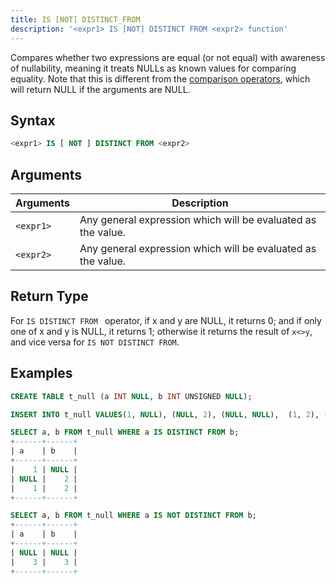 ```yaml
---
title: IS [NOT] DISTINCT_FROM
description: '<expr1> IS [NOT] DISTINCT FROM <expr2> function'
---
```


Compares whether two expressions are equal (or not equal) with awareness of nullability, meaning it treats NULLs as known values for comparing equality. Note that this is different from the [comparison operators](../comparisons-operators/), which will return NULL if the arguments are NULL.

## Syntax

```sql
<expr1> IS [ NOT ] DISTINCT FROM <expr2>
```

## Arguments

| Arguments   | Description |
| ----------- | ----------- |
| `<expr1>` | Any general expression which will be evaluated as the value.
| `<expr2>` | Any general expression which will be evaluated as the value.

## Return Type

For `IS DISTINCT FROM ` operator, if x and y are NULL, it returns 0; and if only one of x and y is NULL, it returns 1; otherwise it returns the result of `x<>y`, and vice versa for `IS NOT DISTINCT FROM`.

## Examples

```sql
CREATE TABLE t_null (a INT NULL, b INT UNSIGNED NULL);

INSERT INTO t_null VALUES(1, NULL), (NULL, 2), (NULL, NULL),  (1, 2), (3, 3);

SELECT a, b FROM t_null WHERE a IS DISTINCT FROM b;
+------+------+
| a    | b    |
+------+------+
|    1 | NULL |
| NULL |    2 |
|    1 |    2 |
+------+------+

SELECT a, b FROM t_null WHERE a IS NOT DISTINCT FROM b;
+------+------+
| a    | b    |
+------+------+
| NULL | NULL |
|    3 |    3 |
+------+------+
```
